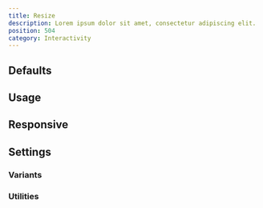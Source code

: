 ```yaml
---
title: Resize
description: Lorem ipsum dolor sit amet, consectetur adipiscing elit.
position: 504
category: Interactivity
---
```


## Defaults

<TableGenerateCommon
  :rules="{
    'resize-none': ['resize: none;'],
    'resize-y': ['resize: vertical;'],
    'resize-x': ['resize: horizontal;'],
    'resize': ['resize: both;'],
}"></TableGenerateCommon>

## Usage

## Responsive

## Settings

### Variants

### Utilities
